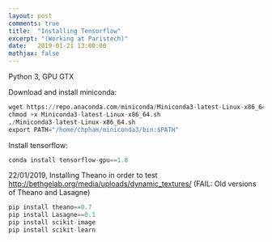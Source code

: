 ```yaml
---
layout: post
comments: true
title:  "Installing Tensorflow"
excerpt: "(Working at Paristech)"
date:   2019-01-21 13:00:00
mathjax: false
---
```


Python 3, GPU GTX

Download and install miniconda:

```python
wget https://repo.anaconda.com/miniconda/Miniconda3-latest-Linux-x86_64.sh
chmod +x Miniconda3-latest-Linux-x86_64.sh
./Miniconda3-latest-Linux-x86_64.sh
export PATH="/home/chpham/miniconda3/bin:$PATH"
```

Install tensorflow:
```python
conda install tensorflow-gpu==1.8
```

22/01/2019, Installing Theano in order to test http://bethgelab.org/media/uploads/dynamic_textures/ (FAIL: Old versions of Theano and Lasagne)
```python
pip install theano==0.7
pip install Lasagne==0.1
pip install scikit-image
pip install scikit-learn
```
